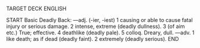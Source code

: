 TARGET DECK
ENGLISH

START
Basic
Deadly
Back: —adj. (-ier, -iest) 1 causing or able to cause fatal injury or serious damage. 2 intense, extreme (deadly dullness). 3 (of aim etc.) True; effective. 4 deathlike (deadly pale). 5 colloq. Dreary, dull. —adv. 1 like death; as if dead (deadly faint). 2 extremely (deadly serious).
END
